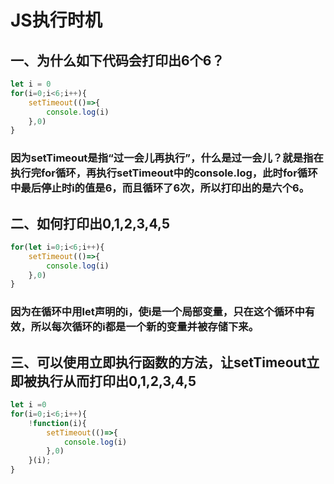 # JS执行时机
## 一、为什么如下代码会打印出6个6？
```js
let i = 0
for(i=0;i<6;i++){
    setTimeout(()=>{
        console.log(i)
    },0)
}
```
### 因为setTimeout是指“过一会儿再执行”，什么是过一会儿？就是指在执行完for循环，再执行setTimeout中的console.log，此时for循环中最后停止时i的值是6，而且循环了6次，所以打印出的是六个6。

## 二、如何打印出0,1,2,3,4,5
```js
for(let i=0;i<6;i++){
    setTimeout(()=>{
        console.log(i)
    },0)
}
```
### 因为在循环中用let声明的i，使i是一个局部变量，只在这个循环中有效，所以每次循环的i都是一个新的变量并被存储下来。

## 三、可以使用立即执行函数的方法，让setTimeout立即被执行从而打印出0,1,2,3,4,5
```js
let i =0
for(i=0;i<6;i++){
    !function(i){
        setTimeout(()=>{
            console.log(i)
        },0)
    }(i);
}
```